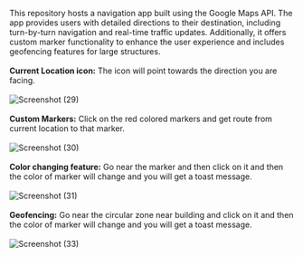 This repository hosts a navigation app built using the Google Maps API. The app provides users with detailed directions to their destination, including turn-by-turn navigation and real-time traffic updates. 
Additionally, it offers custom marker functionality to enhance the user experience and includes geofencing features for large structures.<br><br>
<B> Current Location icon:</B> The icon will point towards the direction you are facing.<br><br>
![Screenshot (29)](https://github.com/Swapnil-J-Patil/GoogleMapDirectionApp/assets/129786110/f7f7b794-3519-44e3-b432-d5f33719990b)<br><br>
<B> Custom Markers:</B> Click on the red colored markers and get route from current location to that marker.</B><br><br>
![Screenshot (30)](https://github.com/Swapnil-J-Patil/GoogleMapDirectionApp/assets/129786110/9b210969-68ce-4f6d-9f04-8bc52a7a335f)<br><br>
<B>Color changing feature:</B> Go near the marker and then click on it and then the color of marker will change and you will get a toast message.<br><br>
![Screenshot (31)](https://github.com/Swapnil-J-Patil/GoogleMapDirectionApp/assets/129786110/dc7e11fd-16c2-417c-b791-e976622b0f3d)<br><br>
<B> Geofencing:</B> Go near the circular zone near building and click on it and then the color of marker will change and you will get a toast message.<br><br>
![Screenshot (33)](https://github.com/Swapnil-J-Patil/GoogleMapDirectionApp/assets/129786110/fe8532fc-4165-48cc-9d56-36b81acf2b35)
